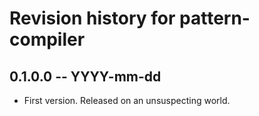 # Revision history for pattern-compiler

## 0.1.0.0 -- YYYY-mm-dd

* First version. Released on an unsuspecting world.
